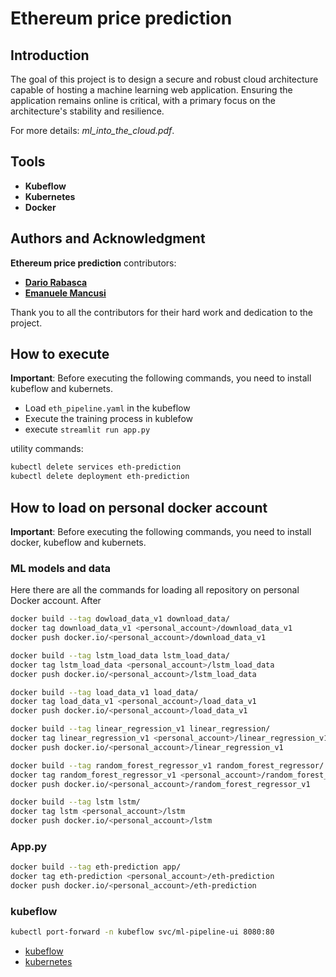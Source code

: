 # **Ethereum price prediction**

## **Introduction**
The goal of this project is to design a secure and robust 
cloud architecture capable of hosting a machine learning web application.
Ensuring the application remains online is critical, with a primary
focus on the architecture's stability and resilience. 

For more details: *ml_into_the_cloud.pdf*.

## **Tools**
- **Kubeflow**
- **Kubernetes**
- **Docker**

## **Authors and Acknowledgment**

**Ethereum price prediction** contributors:
- **[Dario Rabasca](https://github.com/Dariorab)**
- **[Emanuele Mancusi](https://github.com/Emancusi6)**

Thank you to all the contributors for their hard work and dedication to the project.

## **How to execute**

**Important**:
Before executing the following commands,
you need to install kubeflow and kubernets.

* Load `eth_pipeline.yaml` in the kubeflow
* Execute the training process in kublefow
* execute `streamlit run app.py`

utility commands:
```bash
kubectl delete services eth-prediction
kubectl delete deployment eth-prediction
```

## **How to load on personal docker account**

**Important**:
Before executing the following commands,
you need to install docker, kubeflow and kubernets.
### **ML models and data**
Here there are all the commands for loading all repository on personal
Docker account. After

```bash
docker build --tag dowload_data_v1 download_data/
docker tag download_data_v1 <personal_account>/download_data_v1
docker push docker.io/<personal_account>/download_data_v1 
```
```bash
docker build --tag lstm_load_data lstm_load_data/
docker tag lstm_load_data <personal_account>/lstm_load_data
docker push docker.io/<personal_account>/lstm_load_data 
```

```bash
docker build --tag load_data_v1 load_data/
docker tag load_data_v1 <personal_account>/load_data_v1
docker push docker.io/<personal_account>/load_data_v1
```

```bash
docker build --tag linear_regression_v1 linear_regression/
docker tag linear_regression_v1 <personal_account>/linear_regression_v1
docker push docker.io/<personal_account>/linear_regression_v1
```

```bash
docker build --tag random_forest_regressor_v1 random_forest_regressor/
docker tag random_forest_regressor_v1 <personal_account>/random_forest_regressor_v1
docker push docker.io/<personal_account>/random_forest_regressor_v1 
```

```bash
docker build --tag lstm lstm/
docker tag lstm <personal_account>/lstm
docker push docker.io/<personal_account>/lstm 
```

### App.py

```bash
docker build --tag eth-prediction app/
docker tag eth-prediction <personal_account>/eth-prediction
docker push docker.io/<personal_account>/eth-prediction 
```
### kubeflow

```bash
kubectl port-forward -n kubeflow svc/ml-pipeline-ui 8080:80
```

- [kubeflow](http://localhost:8080/)
- [kubernetes](http://localhost:8001/api/v1/namespaces/kubernetes-dashboard/services/https:kubernetes-dashboard:/proxy/)


